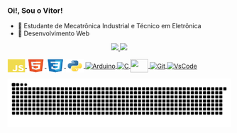 ### Oi!, Sou o Vitor!

- 🔭 Estudante de Mecatrônica Industrial e Técnico em Eletrônica
- 🌱 Desenvolvimento Web
<div align="center">
  <a href="https://github.com/VitorBMelo">
  <img height="180em" src="https://github-readme-stats.vercel.app/api?username=VitorBMelo&show_icons=true&theme=react&include_all_commits=true&count_private=true"/>
  <img height="180em" src="https://github-readme-stats.vercel.app/api/top-langs/?username=VitorBMelo&layout=compact&langs_count=7&theme=react"/>
</div>

  </div>
<div style="display: inline_block"><br>
  <img align="center" alt="Js" height="30" width="40" src="https://raw.githubusercontent.com/devicons/devicon/master/icons/javascript/javascript-plain.svg">
  <img align="center" alt="HTML" height="30" width="40" src="https://raw.githubusercontent.com/devicons/devicon/master/icons/html5/html5-original.svg">
  <img align="center" alt="CSS" height="30" width="40" src="https://raw.githubusercontent.com/devicons/devicon/master/icons/css3/css3-original.svg">
  <img align="center" alt="Python" height="30" width="40" src="https://raw.githubusercontent.com/devicons/devicon/master/icons/python/python-original.svg">
  <img align="center" alt="Arduino" height="30" width="40" src="https://cdn.jsdelivr.net/gh/devicons/devicon/icons/arduino/arduino-original-wordmark.svg">
  <img align="center" alt= "C" height="30" width="40" src="https://cdn.jsdelivr.net/gh/devicons/devicon/icons/c/c-original.svg">
  <img align="center" alt"Github" height="30" width="40"src="https://cdn.jsdelivr.net/gh/devicons/devicon/icons/github/github-original.svg">
  <img align="center" alt="Git" height="30" width="40" src="https://cdn.jsdelivr.net/gh/devicons/devicon/icons/git/git-original.svg">
  <img align="center" alt="VsCode" height="30" width="40"src="https://cdn.jsdelivr.net/gh/devicons/devicon/icons/vscode/vscode-original.svg">
</div>

![Snake animation](https://github.com/VitorBMelo/VitorBMelo/blob/output/github-contribution-grid-snake.svg)
